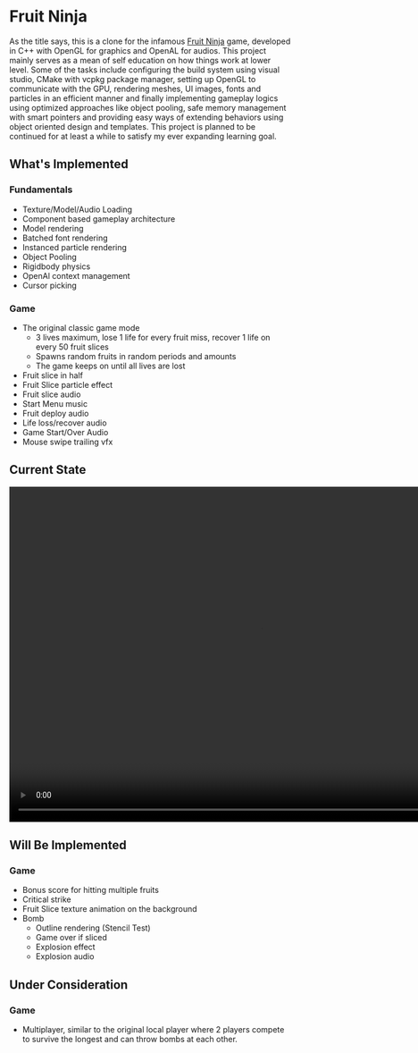 # Fruit Ninja
As the title says, this is a clone for the infamous [Fruit Ninja](https://en.wikipedia.org/wiki/Fruit_Ninja) game, developed in C++ with OpenGL for graphics and OpenAL for audios. This project mainly serves as a mean of self education on how things work at lower level. Some of the tasks include configuring the build system using visual studio, CMake with vcpkg package manager, setting up OpenGL to communicate with the GPU, rendering meshes, UI images, fonts and particles in an efficient manner and finally implementing gameplay logics using optimized approaches like object pooling, safe memory management with smart pointers and providing easy ways of extending behaviors using object oriented design and templates. This project is planned to be continued for at least a while to satisfy my ever expanding learning goal.

## What's Implemented
### Fundamentals
- Texture/Model/Audio Loading
- Component based gameplay architecture
- Model rendering
- Batched font rendering
- Instanced particle rendering
- Object Pooling
- Rigidbody physics
- OpenAl context management
- Cursor picking
### Game
- The original classic game mode
    - 3 lives maximum, lose 1 life for every fruit miss, recover 1 life on every 50 fruit slices
    - Spawns random fruits in random periods and amounts
    - The game keeps on until all lives are lost
- Fruit slice in half
- Fruit Slice particle effect
- Fruit slice audio
- Start Menu music
- Fruit deploy audio
- Life loss/recover audio
- Game Start/Over Audio
- Mouse swipe trailing vfx

## Current State
<video width="900" height="600" controls>
  <source src="../mp4s/fruit_ninja.mp4" type="video/mp4">
</video>

## Will Be Implemented
### Game
- Bonus score for hitting multiple fruits
- Critical strike
- Fruit Slice texture animation on the background
- Bomb
    - Outline rendering (Stencil Test)
    - Game over if sliced
    - Explosion effect
    - Explosion audio
  
## Under Consideration
### Game
- Multiplayer, similar to the original local player where 2 players compete to survive the longest and can throw bombs at each other.
